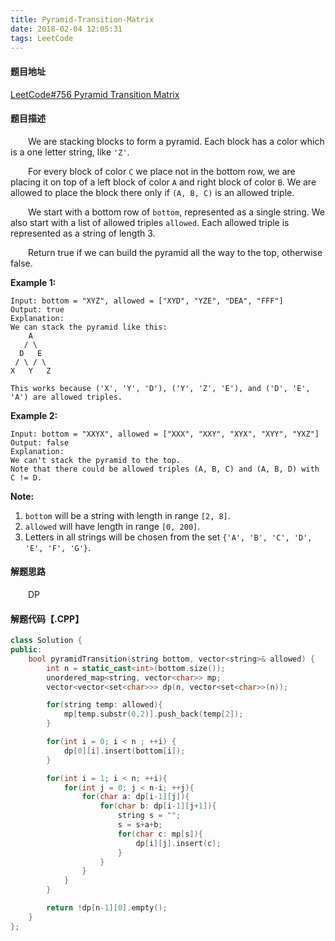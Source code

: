 ```yaml
---
title: Pyramid-Transition-Matrix
date: 2018-02-04 12:05:31
tags: LeetCode
---
```


#### 题目地址

[LeetCode#756 Pyramid Transition Matrix](https://leetcode.com/problems/pyramid-transition-matrix/description/)

#### 题目描述

&emsp;&emsp;We are stacking blocks to form a pyramid. Each block has a color which is a one letter string, like `'Z'`.

<!--more-->

&emsp;&emsp;For every block of color `C` we place not in the bottom row, we are placing it on top of a left block of color `A` and right block of color `B`. We are allowed to place the block there only if `(A, B, C)` is an allowed triple.

&emsp;&emsp;We start with a bottom row of `bottom`, represented as a single string. We also start with a list of allowed triples `allowed`. Each allowed triple is represented as a string of length 3.

&emsp;&emsp;Return true if we can build the pyramid all the way to the top, otherwise false.

**Example 1:**

```
Input: bottom = "XYZ", allowed = ["XYD", "YZE", "DEA", "FFF"]
Output: true
Explanation:
We can stack the pyramid like this:
    A
   / \
  D   E
 / \ / \
X   Y   Z

This works because ('X', 'Y', 'D'), ('Y', 'Z', 'E'), and ('D', 'E', 'A') are allowed triples.
```

**Example 2:**

```
Input: bottom = "XXYX", allowed = ["XXX", "XXY", "XYX", "XYY", "YXZ"]
Output: false
Explanation:
We can't stack the pyramid to the top.
Note that there could be allowed triples (A, B, C) and (A, B, D) with C != D.
```

**Note:**

1. `bottom` will be a string with length in range `[2, 8]`.
2. `allowed` will have length in range `[0, 200]`.
3. Letters in all strings will be chosen from the set `{'A', 'B', 'C', 'D', 'E', 'F', 'G'}`.

#### 解题思路

&emsp;&emsp;DP

#### 解题代码【.CPP】

```c++
class Solution {
public:
    bool pyramidTransition(string bottom, vector<string>& allowed) {
        int n = static_cast<int>(bottom.size());
        unordered_map<string, vector<char>> mp;
        vector<vector<set<char>>> dp(n, vector<set<char>>(n));

        for(string temp: allowed){
            mp[temp.substr(0,2)].push_back(temp[2]);
        }

        for(int i = 0; i < n ; ++i) {
            dp[0][i].insert(bottom[i]);
        }

        for(int i = 1; i < n; ++i){
            for(int j = 0; j < n-i; ++j){
                for(char a: dp[i-1][j]){
                    for(char b: dp[i-1][j+1]){
                        string s = "";
                        s = s+a+b;
                        for(char c: mp[s]){
                            dp[i][j].insert(c);
                        }
                    }
                }
            }
        }

        return !dp[n-1][0].empty();
    }
};
```

